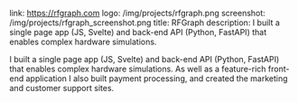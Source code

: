 link: https://rfgraph.com
logo: /img/projects/rfgraph.png
screenshot: /img/projects/rfgraph_screenshot.png
title: RFGraph
description: I built a single page app (JS, Svelte) and back-end API (Python, FastAPI) that enables complex hardware simulations.

I built a single page app (JS, Svelte) and back-end API (Python, FastAPI) that
enables complex hardware simulations. As well as a feature-rich front-end
application I also built payment processing, and created the marketing and
customer support sites.
